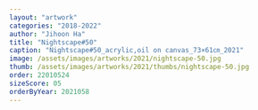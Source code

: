```yaml
---
layout: "artwork"
categories: "2018-2022"
author: "Jihoon Ha"
title: "Nightscape#50"
caption: "Nightscape#50_acrylic,oil on canvas_73×61㎝_2021"
image: /assets/images/artworks/2021/nightscape-50.jpg
thumb: /assets/images/artworks/2021/thumbs/nightscape-50.jpg
order: 22010524
sizeScore: 05
orderByYear: 2021058
---
```

